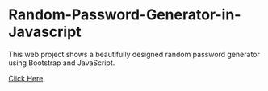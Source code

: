 # Random-Password-Generator-in-Javascript
This web project shows a beautifully designed random password generator using Bootstrap and JavaScript. 

<a href='https://jamesgeorge007.github.io/Random-Password-Generator/'> Click Here </a>
